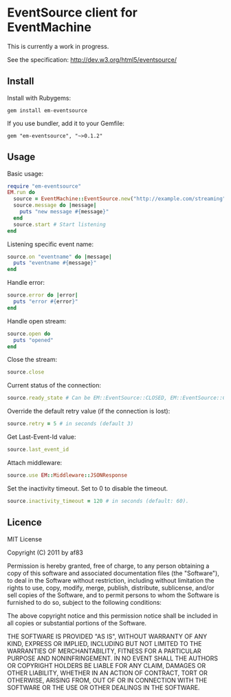 # EventSource client for EventMachine

This is currently a work in progress.

See the specification: http://dev.w3.org/html5/eventsource/

## Install

Install with Rubygems:

    gem install em-eventsource

If you use bundler, add it to your Gemfile:

    gem "em-eventsource", "~>0.1.2"

## Usage

Basic usage:

```ruby
require "em-eventsource"
EM.run do
  source = EventMachine::EventSource.new("http://example.com/streaming")
  source.message do |message|
    puts "new message #{message}"
  end
  source.start # Start listening
end
```

Listening specific event name:

```ruby
source.on "eventname" do |message|
  puts "eventname #{message}"
end
```

Handle error:

```ruby
source.error do |error|
  puts "error #{error}"
end
```

Handle open stream:

```ruby
source.open do
  puts "opened"
end
```

Close the stream:

```ruby
source.close
```

Current status of the connection:

```ruby
source.ready_state # Can be EM::EventSource::CLOSED, EM::EventSource::CONNECTING, EM::EventSource::OPEN
```

Override the default retry value (if the connection is lost):

```ruby
source.retry = 5 # in seconds (default 3)
```

Get Last-Event-Id value:

```ruby
source.last_event_id
```

Attach middleware:

```ruby
source.use EM::Middleware::JSONResponse
```

Set the inactivity timeout. Set to 0 to disable the timeout.

```ruby
source.inactivity_timeout = 120 # in seconds (default: 60).
```

## Licence

MIT License

Copyright (C) 2011 by af83

Permission is hereby granted, free of charge, to any person obtaining a copy
of this software and associated documentation files (the "Software"), to deal
in the Software without restriction, including without limitation the rights
to use, copy, modify, merge, publish, distribute, sublicense, and/or sell
copies of the Software, and to permit persons to whom the Software is
furnished to do so, subject to the following conditions:

The above copyright notice and this permission notice shall be included in
all copies or substantial portions of the Software.

THE SOFTWARE IS PROVIDED "AS IS", WITHOUT WARRANTY OF ANY KIND, EXPRESS OR
IMPLIED, INCLUDING BUT NOT LIMITED TO THE WARRANTIES OF MERCHANTABILITY,
FITNESS FOR A PARTICULAR PURPOSE AND NONINFRINGEMENT. IN NO EVENT SHALL THE
AUTHORS OR COPYRIGHT HOLDERS BE LIABLE FOR ANY CLAIM, DAMAGES OR OTHER
LIABILITY, WHETHER IN AN ACTION OF CONTRACT, TORT OR OTHERWISE, ARISING FROM,
OUT OF OR IN CONNECTION WITH THE SOFTWARE OR THE USE OR OTHER DEALINGS IN
THE SOFTWARE.

